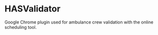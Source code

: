 # HASValidator
Google Chrome plugin used for ambulance crew validation with the online scheduling tool.
